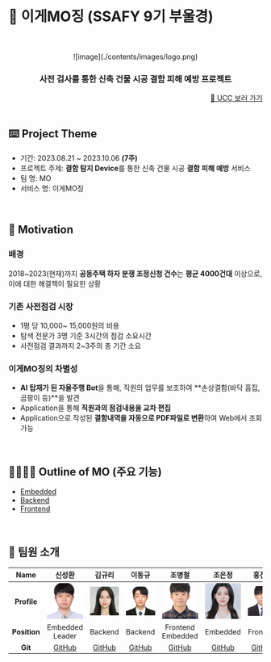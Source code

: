 # 🏰 이게MO징 (SSAFY 9기 부울경)

<br/>

<div align=center>
<br/>
  ![image](./contents/images/logo.png)
</div>

<div align="center">
  <h3>사전 검사를 통한 신축 건물 시공 결함 피해 예방 프로젝트 </h3>
</div>

<div align="right"><a href="https://youtu.be/FYSZos7apbQ">🎥 UCC 보러 가기</a></div>
<br/>

## ⌨️ Project Theme

- 기간: 2023.08.21 ~ 2023.10.06 **(7주)**
- 프로젝트 주제: **결함 탐지 Device**를 통한 신축 건물 시공 **결함 피해 예방** 서비스
- 팀 명: MO
- 서비스 명: 이게MO징

<br/>

## 🎯 Motivation

### 배경

2018~2023(현재)까지 **공동주택 하자 분쟁 조정신청 건수**는 **평균 4000건대** 이상으로, 이에 대한 해결책이 필요한 상황

### 기존 사전점검 시장

- 1평 당 10,000~ 15,000원의 비용
- 탐색 전문가 3명 기준 3시간의 점검 소요시간
- 사전점검 결과까지 2~3주의 총 기간 소요

### 이게MO징의 차별성

- **AI 탑재가 된 자율주행 Bot**을 통해, 직원의 업무를 보조하여 **손상결함(바닥 흠집, 곰팡이 등)**을 발견
- Application을 통해 **직원과의 점검내용을 교차 편집**
- Application으로 작성된 **결함내역을 자동으로 PDF파일로 변환**하여 Web에서 조회가능

<br/>

## 👨‍👩‍👧‍👦 Outline of MO (주요 기능)

- [Embedded](./embedded)
- [Backend](./backend)
- [Frontend](./frontend)

<br/>

## 👥 팀원 소개

<a name="developers"></a>

|   **Name**   |                 신성환                 |                 김규리                 |                 이동규                 |                 조병철                 |                 조은정                 |                 홍진환                 |
| :----------: | :------------------------------------: | :------------------------------------: | :------------------------------------: | :------------------------------------: | :------------------------------------: | :------------------------------------: |
| **Profile**  | ![image](./contents/images/신성환.png) | ![image](./contents/images/김규리.png) | ![image](./contents/images/이동규.png) | ![image](./contents/images/조병철.png) | ![image](./contents/images/조은정.png) | ![image](./contents/images/홍진환.png) |
| **Position** |         Embedded <br/> Leader          |                Backend                 |                Backend                 |        Frontend <br/> Embedded         |                Embedded                |                Frontend                |
|   **Git**    |  [GitHub](https://github.com/hw2ny1)   | [GitHub](https://github.com/kimkyury)  |  [GitHub](https://github.com/unit74)   |  [GitHub](https://github.com/bbang7)   | [GitHub](https://github.com/jeunjeong) | [GitHub](https://github.com/RED202301) |
